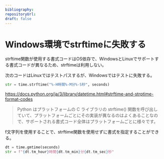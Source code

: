 ```yaml
---
bibliography: 
repositoryUrl:
draft: false
---
```


# Windows環境でstrftimeに失敗する

strftime関数が使用する書式コードはOS依存で、WindowsとLinuxでサポートする書式コードが異なるため、strftimeは利用しない。

次のコードはLinuxではテストパスするが、Windowsではテストに失敗する。

```python
str = time.strftime("%-H時間%-M分%-S秒", seconds)
```

https://docs.python.org/ja/3/library/datetime.html#strftime-and-strptime-format-codes

> Python はプラットフォームの C ライブラリの strftime() 関数を呼び出していて、プラットフォームごとにその実装が異なるのはよくあることなので、サポートされる書式コード全体はプラットフォームごとに様々です。

f文字列を使用することで、strftime関数を使用せずに書式を指定することができる。

```python
dt = time.gmtime(seconds)
str = f"{dt.tm_hour}時間{dt.tm_min}分{dt.tm_sec}秒"
```

